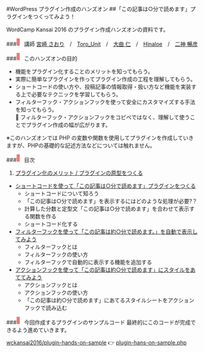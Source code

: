 #WordPress プラグイン作成のハンズオン
##「この記事は○分で読めます」プラグインをつくってみよう！

WordCamp Kansai 2016 のプラグイン作成ハンズオンの資料です。

###![](images/title.png)講師
[宮崎 さおり](https://profiles.wordpress.org/saorimiyazaki/)　/　[Toro_Unit](https://profiles.wordpress.org/toro_unit)　/　[大曲 仁](https://profiles.wordpress.org/jim912)　/　[Hinaloe](https://profiles.wordpress.org/hnle/)　/　[二神 暢彦](https://profiles.wordpress.org/n2gami)

###![](images/title.png)このハンズオンの目的
* 機能をプラグイン化することのメリットを知ってもらう。
* 実際に簡単なプラグインを作ってプラグイン作成の工程を理解してもらう。
* ショートコードの使い方や、投稿記事の情報取得・扱い方など機能を実装する上で必要なテクニックを学習してもらう。
* フィルターフック・アクションフックを使って安全にカスタマイズする手法を知ってもらう。  
	:speech_balloon: フィルターフック・アクションフックをコピペではなく、理解して使うことでプラグイン作成の幅が広がります。


※このハンズオンでは PHP の変数や関数を使用してプラグインを作成していきますが、PHPの基礎的な記述方法などについては触れません。

###![](images/title.png)目次

1. [プラグイン化のメリット / プラグインの原型をつくる](https://github.com/wckansai2016/plugin-hands-on/blob/master/plugin_hands_on_1.md)
+  [ショートコードを使って「この記事は○分で読めます」プラグインをつくる](https://github.com/wckansai2016/plugin-hands-on/blob/master/plugin_hands_on_2.md)
    + ショートコードについて知ろう
    + 「この記事は○分で読めます」を表示するにはどのような処理が必要?？
    + 計算した分数と定型文「この記事は○分で読めます」を合わせて表示する関数を作る
    + ショートコード化する 
+ [フィルターフックを使って「この記事は約○分で読めます。」を自動で表示してみよう](https://github.com/wckansai2016/plugin-hands-on/blob/master/plugin_hands_on_3.md)
    + フィルターフックとは
    + フィルターフックの使い方
    + フィルターフックで自動的に表示する機能を追加する
+ [アクションフックを使って「この記事は約○分で読めます」にスタイルをあててみよう](https://github.com/wckansai2016/plugin-hands-on/blob/master/plugin_hands_on_4.md)
    + アクションフックとは
    + アクションフックの使い方
    + 「この記事は約○分で読めます」にあてるスタイルシートをアクションフックで読み込む

###![](images/title.png)今回作成するプラグインのサンプルコード
最終的にこのコードが完成できるよう進めていきます。

[wckansai2016/plugin-hands-on-sample](https://github.com/wckansai2016/plugin-hands-on-sample) :point_right: [plugin-hans-on-sample.php](https://github.com/wckansai2016/plugin-hands-on-sample/blob/master/plugin-hans-on-sample.php)
